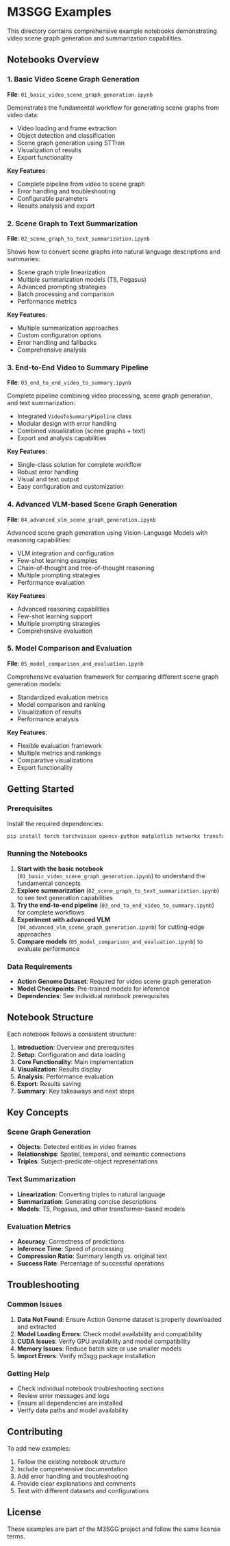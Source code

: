 # M3SGG Examples

This directory contains comprehensive example notebooks demonstrating video scene graph generation and summarization capabilities.

## Notebooks Overview

### 1. Basic Video Scene Graph Generation
**File**: `01_basic_video_scene_graph_generation.ipynb`

Demonstrates the fundamental workflow for generating scene graphs from video data:
- Video loading and frame extraction
- Object detection and classification
- Scene graph generation using STTran
- Visualization of results
- Export functionality

**Key Features**:
- Complete pipeline from video to scene graph
- Error handling and troubleshooting
- Configurable parameters
- Results analysis and export

### 2. Scene Graph to Text Summarization
**File**: `02_scene_graph_to_text_summarization.ipynb`

Shows how to convert scene graphs into natural language descriptions and summaries:
- Scene graph triple linearization
- Multiple summarization models (T5, Pegasus)
- Advanced prompting strategies
- Batch processing and comparison
- Performance metrics

**Key Features**:
- Multiple summarization approaches
- Custom configuration options
- Error handling and fallbacks
- Comprehensive analysis

### 3. End-to-End Video to Summary Pipeline
**File**: `03_end_to_end_video_to_summary.ipynb`

Complete pipeline combining video processing, scene graph generation, and text summarization:
- Integrated `VideoToSummaryPipeline` class
- Modular design with error handling
- Combined visualization (scene graphs + text)
- Export and analysis capabilities

**Key Features**:
- Single-class solution for complete workflow
- Robust error handling
- Visual and text output
- Easy configuration and customization

### 4. Advanced VLM-based Scene Graph Generation
**File**: `04_advanced_vlm_scene_graph_generation.ipynb`

Advanced scene graph generation using Vision-Language Models with reasoning capabilities:
- VLM integration and configuration
- Few-shot learning examples
- Chain-of-thought and tree-of-thought reasoning
- Multiple prompting strategies
- Performance evaluation

**Key Features**:
- Advanced reasoning capabilities
- Few-shot learning support
- Multiple prompting strategies
- Comprehensive evaluation

### 5. Model Comparison and Evaluation
**File**: `05_model_comparison_and_evaluation.ipynb`

Comprehensive evaluation framework for comparing different scene graph generation models:
- Standardized evaluation metrics
- Model comparison and ranking
- Visualization of results
- Performance analysis

**Key Features**:
- Flexible evaluation framework
- Multiple metrics and rankings
- Comparative visualizations
- Export functionality

## Getting Started

### Prerequisites

Install the required dependencies:

```bash
pip install torch torchvision opencv-python matplotlib networkx transformers
```

### Running the Notebooks

1. **Start with the basic notebook** (`01_basic_video_scene_graph_generation.ipynb`) to understand the fundamental concepts
2. **Explore summarization** (`02_scene_graph_to_text_summarization.ipynb`) to see text generation capabilities
3. **Try the end-to-end pipeline** (`03_end_to_end_video_to_summary.ipynb`) for complete workflows
4. **Experiment with advanced VLM** (`04_advanced_vlm_scene_graph_generation.ipynb`) for cutting-edge approaches
5. **Compare models** (`05_model_comparison_and_evaluation.ipynb`) to evaluate performance

### Data Requirements

- **Action Genome Dataset**: Required for video scene graph generation
- **Model Checkpoints**: Pre-trained models for inference
- **Dependencies**: See individual notebook prerequisites

## Notebook Structure

Each notebook follows a consistent structure:

1. **Introduction**: Overview and prerequisites
2. **Setup**: Configuration and data loading
3. **Core Functionality**: Main implementation
4. **Visualization**: Results display
5. **Analysis**: Performance evaluation
6. **Export**: Results saving
7. **Summary**: Key takeaways and next steps

## Key Concepts

### Scene Graph Generation
- **Objects**: Detected entities in video frames
- **Relationships**: Spatial, temporal, and semantic connections
- **Triples**: Subject-predicate-object representations

### Text Summarization
- **Linearization**: Converting triples to natural language
- **Summarization**: Generating concise descriptions
- **Models**: T5, Pegasus, and other transformer-based models

### Evaluation Metrics
- **Accuracy**: Correctness of predictions
- **Inference Time**: Speed of processing
- **Compression Ratio**: Summary length vs. original text
- **Success Rate**: Percentage of successful operations

## Troubleshooting

### Common Issues

1. **Data Not Found**: Ensure Action Genome dataset is properly downloaded and extracted
2. **Model Loading Errors**: Check model availability and compatibility
3. **CUDA Issues**: Verify GPU availability and model compatibility
4. **Memory Issues**: Reduce batch size or use smaller models
5. **Import Errors**: Verify m3sgg package installation

### Getting Help

- Check individual notebook troubleshooting sections
- Review error messages and logs
- Ensure all dependencies are installed
- Verify data paths and model availability

## Contributing

To add new examples:

1. Follow the existing notebook structure
2. Include comprehensive documentation
3. Add error handling and troubleshooting
4. Provide clear explanations and comments
5. Test with different datasets and configurations

## License

These examples are part of the M3SGG project and follow the same license terms.
